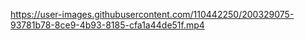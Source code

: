 

https://user-images.githubusercontent.com/110442250/200329075-93781b78-8ce9-4b93-8185-cfa1a44de51f.mp4

